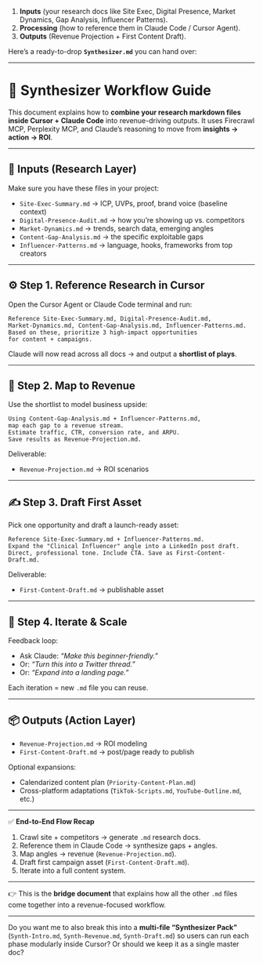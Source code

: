 
1. **Inputs** (your research docs like Site Exec, Digital Presence, Market Dynamics, Gap Analysis, Influencer Patterns).
2. **Processing** (how to reference them in Claude Code / Cursor Agent).
3. **Outputs** (Revenue Projection + First Content Draft).

Here’s a ready-to-drop **`Synthesizer.md`** you can hand over:

---

# 🔄 Synthesizer Workflow Guide

This document explains how to **combine your research markdown files inside Cursor + Claude Code** into revenue-driving outputs.
It uses Firecrawl MCP, Perplexity MCP, and Claude’s reasoning to move from **insights → action → ROI**.

---

## 📂 Inputs (Research Layer)

Make sure you have these files in your project:

* `Site-Exec-Summary.md` → ICP, UVPs, proof, brand voice (baseline context)
* `Digital-Presence-Audit.md` → how you’re showing up vs. competitors
* `Market-Dynamics.md` → trends, search data, emerging angles
* `Content-Gap-Analysis.md` → the specific exploitable gaps
* `Influencer-Patterns.md` → language, hooks, frameworks from top creators

---

## ⚙️ Step 1. Reference Research in Cursor

Open the Cursor Agent or Claude Code terminal and run:

```
Reference Site-Exec-Summary.md, Digital-Presence-Audit.md, 
Market-Dynamics.md, Content-Gap-Analysis.md, Influencer-Patterns.md.
Based on these, prioritize 3 high-impact opportunities 
for content + campaigns.
```

Claude will now read across all docs → and output a **shortlist of plays**.

---

## 🧩 Step 2. Map to Revenue

Use the shortlist to model business upside:

```
Using Content-Gap-Analysis.md + Influencer-Patterns.md, 
map each gap to a revenue stream. 
Estimate traffic, CTR, conversion rate, and ARPU. 
Save results as Revenue-Projection.md.
```

Deliverable:

* `Revenue-Projection.md` → ROI scenarios

---

## ✍️ Step 3. Draft First Asset

Pick one opportunity and draft a launch-ready asset:

```
Reference Site-Exec-Summary.md + Influencer-Patterns.md.  
Expand the "Clinical Influencer" angle into a LinkedIn post draft.  
Direct, professional tone. Include CTA. Save as First-Content-Draft.md.
```

Deliverable:

* `First-Content-Draft.md` → publishable asset

---

## 🚀 Step 4. Iterate & Scale

Feedback loop:

* Ask Claude: *“Make this beginner-friendly.”*
* Or: *“Turn this into a Twitter thread.”*
* Or: *“Expand into a landing page.”*

Each iteration = new `.md` file you can reuse.

---

## 📦 Outputs (Action Layer)

* `Revenue-Projection.md` → ROI modeling
* `First-Content-Draft.md` → post/page ready to publish

Optional expansions:

* Calendarized content plan (`Priority-Content-Plan.md`)
* Cross-platform adaptations (`TikTok-Scripts.md`, `YouTube-Outline.md`, etc.)

---

✅ **End-to-End Flow Recap**

1. Crawl site + competitors → generate `.md` research docs.
2. Reference them in Claude Code → synthesize gaps + angles.
3. Map angles → revenue (`Revenue-Projection.md`).
4. Draft first campaign asset (`First-Content-Draft.md`).
5. Iterate into a full content system.

---

👉 This is the **bridge document** that explains how all the other `.md` files come together into a revenue-focused workflow.

---

Do you want me to also break this into a **multi-file “Synthesizer Pack”** (`Synth-Intro.md`, `Synth-Revenue.md`, `Synth-Draft.md`) so users can run each phase modularly inside Cursor? Or should we keep it as a single master doc?
